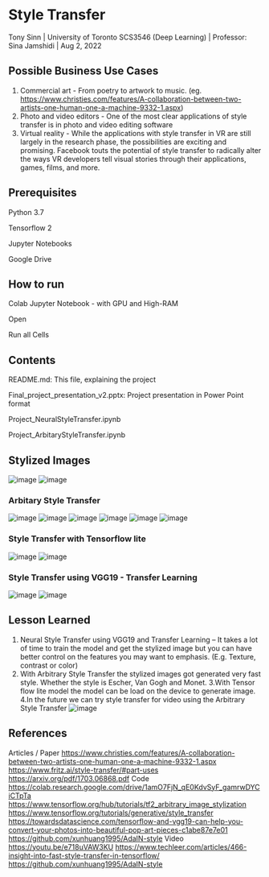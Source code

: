 # Style Transfer

Tony Sinn |  University of Toronto SCS3546 (Deep Learning) | Professor: Sina Jamshidi | Aug 2, 2022

## Possible Business Use Cases
1) Commercial art -  From poetry to artwork to music. (eg. https://www.christies.com/features/A-collaboration-between-two-artists-one-human-one-a-machine-9332-1.aspx)
2) Photo and video editors - One of the most clear applications of style transfer is in photo and video editing software
3) Virtual reality - While the applications with style transfer in VR are still largely in the research phase, the possibilities are exciting and promising. Facebook touts the potential of style transfer to radically alter the ways VR developers tell visual stories through their applications, games, films, and more.

## Prerequisites
Python 3.7

Tensorflow 2

Jupyter Notebooks

Google Drive

## How to run
Colab Jupyter Notebook - with GPU and High-RAM

Open

Run all Cells

## Contents
README.md: This file, explaining the project

Final_project_presentation_v2.pptx: Project presentation in Power Point format

Project_NeuralStyleTransfer.ipynb

Project_ArbitaryStyleTransfer.ipynb


## Stylized Images
![image](https://user-images.githubusercontent.com/32421212/181109158-78a890b6-fcb5-47e7-943e-d014a211b251.png)
![image](https://user-images.githubusercontent.com/32421212/181109100-eb1d97e1-cc7e-4a2f-b517-a9dfae8c99c7.png)

### Arbitary Style Transfer 
![image](https://user-images.githubusercontent.com/32421212/180916069-4e9116ca-db7b-4fae-b844-92d8312c99de.png)
![image](https://user-images.githubusercontent.com/32421212/180916152-1eb0c140-ba84-411c-8738-3339c5b641ca.png)
![image](https://user-images.githubusercontent.com/32421212/180916182-b1391b32-50cb-45c5-acba-7493edbc51af.png)
![image](https://user-images.githubusercontent.com/32421212/180916212-9f71eb77-c696-4fc8-bc6e-c832abe99218.png)
![image](https://user-images.githubusercontent.com/32421212/180916228-f985faae-6a27-46bc-be9d-1f6c0a143cab.png)
![image](https://user-images.githubusercontent.com/32421212/181006643-0a6279a4-9d32-4211-8a9f-05e52e0b46c4.png)

### Style Transfer with Tensorflow lite
![image](https://user-images.githubusercontent.com/32421212/181101385-915ba603-6bf6-438c-9688-a0fa19cea774.png)
![image](https://user-images.githubusercontent.com/32421212/181101439-535a8c74-a0df-478e-a951-6c00fb194abf.png)

### Style Transfer using VGG19 - Transfer Learning

![image](https://user-images.githubusercontent.com/32421212/181125561-03bb533d-6872-49b6-b5b9-90c9ab868d76.png)
![image](https://user-images.githubusercontent.com/32421212/181125620-e906e654-5e1b-4d1d-96e6-cb74836a34a6.png)


## Lesson Learned
1. Neural Style Transfer using VGG19 and Transfer Learning – It takes a lot of time to train the model and get the stylized image but you can have better control on the features you may want to emphasis. (E.g. Texture, contrast or color)
2. With Arbitrary Style Transfer the stylized images got generated very fast style. Whether the style is Escher, Van Gogh and Monet.
3.With Tensor flow lite model the model can be load on the device to generate image.
4.In the future we can try style transfer for video using the Arbitrary Style Transfer
![image](https://user-images.githubusercontent.com/32421212/181125400-fa82ac6c-ed8f-4070-a260-b248a13672e1.png)

## References
Articles / Paper
https://www.christies.com/features/A-collaboration-between-two-artists-one-human-one-a-machine-9332-1.aspx
https://www.fritz.ai/style-transfer/#part-uses
https://arxiv.org/pdf/1703.06868.pdf
Code
https://colab.research.google.com/drive/1amO7FjN_qE0KdvSyF_gamrwDYCiCTpTa
https://www.tensorflow.org/hub/tutorials/tf2_arbitrary_image_stylization
https://www.tensorflow.org/tutorials/generative/style_transfer
https://towardsdatascience.com/tensorflow-and-vgg19-can-help-you-convert-your-photos-into-beautiful-pop-art-pieces-c1abe87e7e01
https://github.com/xunhuang1995/AdaIN-style
Video
https://youtu.be/e718uVAW3KU
https://www.techleer.com/articles/466-insight-into-fast-style-transfer-in-tensorflow/
https://github.com/xunhuang1995/AdaIN-style
